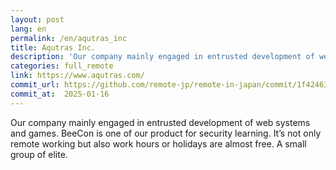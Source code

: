 ```yaml
---
layout: post
lang: en
permalink: /en/aqutras_inc
title: Aqutras Inc.
description: 'Our company mainly engaged in entrusted development of web systems and games. BeeCon is one of our product for security learning. It’s not only remote working but also work hours or holidays are almost free. A small group of elite.'
categories: full_remote
link: https://www.aqutras.com/
commit_url: https://github.com/remote-jp/remote-in-japan/commit/1f42463fa278ec6976af90175ef27509a22908f0
commit_at:  2025-01-16
---
```


<p>Our company mainly engaged in entrusted development of web systems and games. BeeCon is one of our product for security learning. It’s not only remote working but also work hours or holidays are almost free. A small group of elite.</p>
